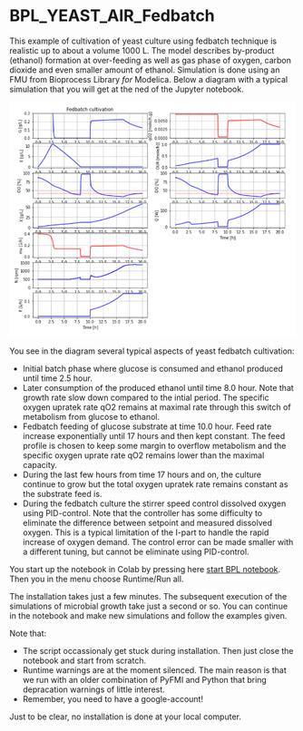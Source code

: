 # BPL_YEAST_AIR_Fedbatch

This example of cultivation of yeast culture using fedbatch technique is realistic up to about a volume 1000 L.
The model describes by-product (ethanol) formation at over-feeding as well as gas phase of oxygen, carbon dioxide
and even smaller amount of ethanol. Simulation is done using an FMU from Bioprocess Library *for* Modelica. Below a diagram
with a typical simulation that you will get at the ned of the Jupyter notebook.

![](FigX_BPL_YEAST_AIR_Fedbatch.png)

You see in the diagram several typical aspects of yeast fedbatch cultivation:
* Initial batch phase where glucose is consumed and ethanol produced until time 2.5 hour.
* Later consumption of the produced ethanol until time 8.0 hour. Note that growth rate slow down compared to the intial period. The specific oxygen upratek rate qO2 remains at maximal rate through this switch of metabolism from glucose to ethanol.
* Fedbatch feeding of glucose substrate at time 10.0 hour. Feed rate increase exponentially until 17 hours and then kept constant. The feed profile is chosen to keep some margin to overflow metabolism and the specific oxygen uprate rate qO2 remains lower than the maximal capacity.
* During the last few hours from time 17 hours and on, the culture continue to grow but the total oxygen upratek rate remains constant as the substrate feed is.
* During the fedbatch culture the stirrer speed control dissolved oxygen using PID-control. Note that the controller has some difficulty to eliminate the difference between setpoint and measured dissolved oxygen. This is a typical limitation of the I-part to handle the rapid increase of oxygen demand. The control error can be made smaller with a different tuning, but cannot be eliminate using PID-control.

You start up the notebook in Colab by pressing here
[start BPL notebook](https://colab.research.google.com/github/janpeter19/BPL_YEAST_AIR_Fedbatch/blob/main/BPL_YEAST_AIR_Fedbatch.ipynb).
Then you in the menu choose Runtime/Run all.

The installation takes just a few minutes. The subsequent execution of the simulations of microbial growth take just a second or so. You can continue in the notebook and make new simulations and follow the examples given.

Note that:
* The script occassionaly get stuck during installation. Then just close the notebook and start from scratch.
* Runtime warnings are at the moment silenced. The main reason is that we run with an older combination of PyFMI and Python that bring depracation warnings of little interest. 
* Remember, you need to have a google-account!

Just to be clear, no installation is done at your local computer.


